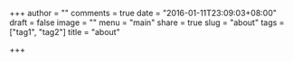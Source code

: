 +++
author = ""
comments = true
date = "2016-01-11T23:09:03+08:00"
draft = false
image = ""
menu = "main"
share = true
slug = "about"
tags = ["tag1", "tag2"]
title = "about"

+++

